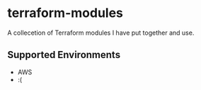 # terraform-modules
A collecetion of Terraform modules I have put together and use.

## Supported Environments
- AWS
- :(
